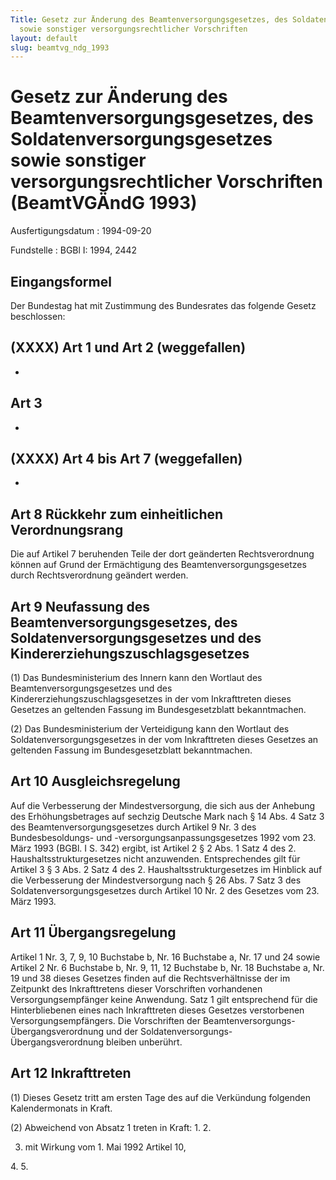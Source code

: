 ```yaml
---
Title: Gesetz zur Änderung des Beamtenversorgungsgesetzes, des Soldatenversorgungsgesetzes
  sowie sonstiger versorgungsrechtlicher Vorschriften
layout: default
slug: beamtvg_ndg_1993
---
```


# Gesetz zur Änderung des Beamtenversorgungsgesetzes, des Soldatenversorgungsgesetzes sowie sonstiger versorgungsrechtlicher Vorschriften (BeamtVGÄndG 1993)

Ausfertigungsdatum
:   1994-09-20

Fundstelle
:   BGBl I: 1994, 2442



## Eingangsformel

Der Bundestag hat mit Zustimmung des Bundesrates das folgende Gesetz
beschlossen:


## (XXXX) Art 1 und Art 2 (weggefallen)

-


## Art 3

-


## (XXXX) Art 4 bis Art 7 (weggefallen)

-


## Art 8 Rückkehr zum einheitlichen Verordnungsrang

Die auf Artikel 7 beruhenden Teile der dort geänderten
Rechtsverordnung können auf Grund der Ermächtigung des
Beamtenversorgungsgesetzes durch Rechtsverordnung geändert werden.


## Art 9 Neufassung des Beamtenversorgungsgesetzes, des Soldatenversorgungsgesetzes und des Kindererziehungszuschlagsgesetzes

(1) Das Bundesministerium des Innern kann den Wortlaut des
Beamtenversorgungsgesetzes und des Kindererziehungszuschlagsgesetzes
in der vom Inkrafttreten dieses Gesetzes an geltenden Fassung im
Bundesgesetzblatt bekanntmachen.

(2) Das Bundesministerium der Verteidigung kann den Wortlaut des
Soldatenversorgungsgesetzes in der vom Inkrafttreten dieses Gesetzes
an geltenden Fassung im Bundesgesetzblatt bekanntmachen.


## Art 10 Ausgleichsregelung

Auf die Verbesserung der Mindestversorgung, die sich aus der Anhebung
des Erhöhungsbetrages auf sechzig Deutsche Mark nach § 14 Abs. 4 Satz
3 des Beamtenversorgungsgesetzes durch Artikel 9 Nr. 3 des
Bundesbesoldungs- und -versorgungsanpassungsgesetzes 1992 vom 23. März
1993 (BGBl. I S. 342) ergibt, ist Artikel 2 § 2 Abs. 1 Satz 4 des 2.
Haushaltsstrukturgesetzes nicht anzuwenden. Entsprechendes gilt für
Artikel 3 § 3 Abs. 2 Satz 4 des 2. Haushaltsstrukturgesetzes im
Hinblick auf die Verbesserung der Mindestversorgung nach § 26 Abs. 7
Satz 3 des Soldatenversorgungsgesetzes durch Artikel 10 Nr. 2 des
Gesetzes vom 23. März 1993.


## Art 11 Übergangsregelung

Artikel 1 Nr. 3, 7, 9, 10 Buchstabe b, Nr. 16 Buchstabe a, Nr. 17 und
24 sowie Artikel 2 Nr. 6 Buchstabe b, Nr. 9, 11, 12 Buchstabe b, Nr.
18 Buchstabe a, Nr. 19 und 38 dieses Gesetzes finden auf die
Rechtsverhältnisse der im Zeitpunkt des Inkrafttretens dieser
Vorschriften vorhandenen Versorgungsempfänger keine Anwendung. Satz 1
gilt entsprechend für die Hinterbliebenen eines nach Inkrafttreten
dieses Gesetzes verstorbenen Versorgungsempfängers. Die Vorschriften
der Beamtenversorgungs-Übergangsverordnung und der
Soldatenversorgungs-Übergangsverordnung bleiben unberührt.


## Art 12 Inkrafttreten

(1) Dieses Gesetz tritt am ersten Tage des auf die Verkündung
folgenden Kalendermonats in Kraft.

(2) Abweichend von Absatz 1 treten in Kraft:
1\.
2\.

3.  mit Wirkung vom 1. Mai 1992 Artikel 10,



4\.
5\.

